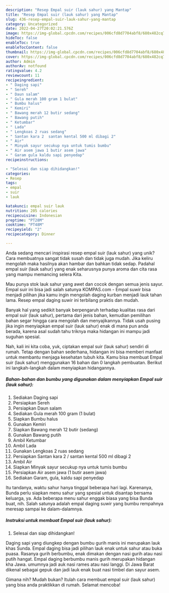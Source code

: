 ```yaml
---
description: "Resep Empal suir (lauk sahur) yang Mantap"
title: "Resep Empal suir (lauk sahur) yang Mantap"
slug: 436-resep-empal-suir-lauk-sahur-yang-mantap
category: Uncategorized
date: 2022-04-27T20:02:21.576Z
image: https://img-global.cpcdn.com/recipes/006cfd8d7704abf8/680x482cq70/empal-suir-lauk-sahur-foto-resep-utama.jpg
hideToc: false
enableToc: true
enableTocContent: false
thumbnail: https://img-global.cpcdn.com/recipes/006cfd8d7704abf8/680x482cq70/empal-suir-lauk-sahur-foto-resep-utama.jpg
cover: https://img-global.cpcdn.com/recipes/006cfd8d7704abf8/680x482cq70/empal-suir-lauk-sahur-foto-resep-utama.jpg
author: Admin
authorAv: notfound
ratingvalue: 4.2
reviewcount: 11
recipeingredient:
- " Daging sapi"
- " Sereh"
- " Daun salam"
- " Gula merah 100 gram 1 bulat"
- " Bumbu halus"
- " Kemiri"
- " Bawang merah 12 butir sedang"
- " Bawang putih"
- " Ketumbar"
- " Lada"
- " Lengkoas 2 ruas sedang"
- " Santan kara 2  santan kental 500 ml dibagi 2"
- " Air"
- " Minyak sayur secukup nya untuk tumis bumbu"
- " Air asem jawa 1 butir asem jawa"
- " Garam gula kaldu sapi penyedap"
recipeinstructions:

- "Selesai dan siap dihidangkan!"
categories:
- Resep
tags:
- empal
- suir
- lauk

katakunci: empal suir lauk 
nutrition: 205 calories
recipecuisine: Indonesian
preptime: "PT28M"
cooktime: "PT48M"
recipeyield: "2"
recipecategory: Dinner

---
```





Anda sedang mencari inspirasi resep empal suir (lauk sahur) yang unik? Cara membuatnya sangat tidak susah dan tidak juga mudah. Jika keliru mengolah maka hasilnya akan hambar dan bahkan tidak sedap. Padahal empal suir (lauk sahur) yang enak seharusnya punya aroma dan cita rasa yang mampu memancing selera Kita.





Mau punya stok lauk sahur yang awet dan cocok dengan semua jenis sayur. Empal suir ini bisa jadi salah satunya KOMPAS.com - Empal suwir bisa menjadi pilihan jika kamu ingin mengolah daging kurban menjadi lauk tahan lama. Resep empal daging suwir ini terbilang praktis dan mudah.

Banyak hal yang sedikit banyak berpengaruh terhadap kualitas rasa dari empal suir (lauk sahur), pertama dari jenis bahan, kemudian pemilihan bahan segar hingga cara mengolah dan menyajikannya. Tidak usah pusing jika ingin menyiapkan empal suir (lauk sahur) enak di mana pun anda berada, karena asal sudah tahu triknya maka hidangan ini mampu jadi suguhan spesial.






Nah, kali ini kita coba, yuk, ciptakan empal suir (lauk sahur) sendiri di rumah. Tetap dengan bahan sederhana, hidangan ini bisa memberi manfaat untuk membantu menjaga kesehatan tubuh kita. Kamu bisa membuat Empal suir (lauk sahur) menggunakan 16 bahan dan 0 langkah pembuatan. Berikut ini langkah-langkah dalam menyiapkan hidangannya.

<!--inarticleads1-->

##### Bahan-bahan dan bumbu yang digunakan dalam menyiapkan Empal suir (lauk sahur):

1. Sediakan  Daging sapi
1. Persiapkan  Sereh
1. Persiapkan  Daun salam
1. Sediakan  Gula merah 100 gram (1 bulat)
1. Siapkan  Bumbu halus
1. Gunakan  Kemiri
1. Siapkan  Bawang merah 12 butir (sedang)
1. Gunakan  Bawang putih
1. Ambil  Ketumbar
1. Ambil  Lada
1. Gunakan  Lengkoas 2 ruas sedang
1. Persiapkan  Santan kara 2 / santan kental 500 ml dibagi 2
1. Ambil  Air
1. Siapkan  Minyak sayur secukup nya untuk tumis bumbu
1. Persiapkan  Air asem jawa (1 butir asem jawa)
1. Sediakan  Garam, gula, kaldu sapi penyedap


Itu tandanya, waktu sahur hanya tinggal beberapa hari lagi. Karenanya, Bunda perlu siapkan menu sahur yang spesial untuk disantap bersama keluarga, ya. Ada beberapa menu sahur enggak biasa yang bisa Bunda buat, nih. Salah satunya adalah empal daging suwir yang bumbu rempahnya meresap sampai ke dalam-dalamnya. 

<!--inarticleads2-->

##### Instruksi untuk membuat Empal suir (lauk sahur):


1. Selesai dan siap dihidangkan!

Daging sapi yang diungkep dengan bumbu gurih manis ini merupakan lauk khas Sunda. Empal daging bisa jadi pilihan lauk enak untuk sahur atau buka puasa. Rasanya gurih berbumbu, enak dimakan dengan nasi gurih atau nasi putih hangat. Empal daging berbumbu manis gurih merupakan hidangan kha Jawa. umumnya jadi auk nasi rames atau nasi langgi. Di Jawa Barat dikenal sebagai gepuk dan jadi lauk enak buat nasi timbel dan sayur asem. 

Gimana nih? Mudah bukan? Itulah cara membuat empal suir (lauk sahur) yang bisa anda praktikkan di rumah. Selamat mencoba!
